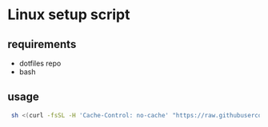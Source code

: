 # Linux setup script

## requirements

- dotfiles repo
- bash

## usage

```bash
 sh <(curl -fsSL -H 'Cache-Control: no-cache' "https://raw.githubusercontent.com/cethien/setup/lx/setup.sh")
```
